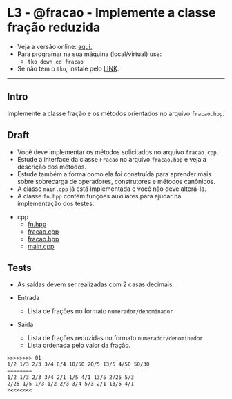 # L3 - @fracao - Implemente a classe fração reduzida

- Veja a versão online: [aqui.](https://github.com/qxcodeed/arcade/blob/master/base/fracao/Readme.md)
- Para programar na sua máquina (local/virtual) use:
  - `tko down ed fracao`
- Se não tem o `tko`, instale pelo [LINK](https://github.com/senapk/tko#tko).

---

## Intro

Implemente a classe fração e os métodos orientados no arquivo `fracao.hpp`.

## Draft

- Você deve implementar os métodos solicitados no arquivo `fracao.cpp`.
- Estude a interface da classe `Fracao` no arquivo `fracao.hpp` e veja a descrição dos métodos.
- Estude também a forma como ela foi construída para aprender mais sobre sobrecarga de operadores, construtores e métodos canônicos.
- A classe `main.cpp` já está implementada e você não deve alterá-la.
- A classe `fn.hpp` contém funções auxiliares para ajudar na implementação dos testes.

<!-- links .cache/draft -->
- cpp
  - [fn.hpp](https://github.com/qxcodeed/arcade/blob/master/base/fracao/.cache/draft/cpp/fn.hpp)
  - [fracao.cpp](https://github.com/qxcodeed/arcade/blob/master/base/fracao/.cache/draft/cpp/fracao.cpp)
  - [fracao.hpp](https://github.com/qxcodeed/arcade/blob/master/base/fracao/.cache/draft/cpp/fracao.hpp)
  - [main.cpp](https://github.com/qxcodeed/arcade/blob/master/base/fracao/.cache/draft/cpp/main.cpp)
<!-- links -->

## Tests

- As saídas devem ser realizadas com 2 casas decimais.

- Entrada
  - Lista de frações no formato `numerador/denominador`
- Saída
  - Lista de frações reduzidas no formato `numerador/denominador`
  - Lista ordenada pelo valor da fração.

```txt
>>>>>>>> 01
1/2 1/3 2/3 3/4 8/4 10/50 20/5 13/5 4/50 50/30
========
1/2 1/3 2/3 3/4 2/1 1/5 4/1 13/5 2/25 5/3
2/25 1/5 1/3 1/2 2/3 3/4 5/3 2/1 13/5 4/1
<<<<<<<<
```
